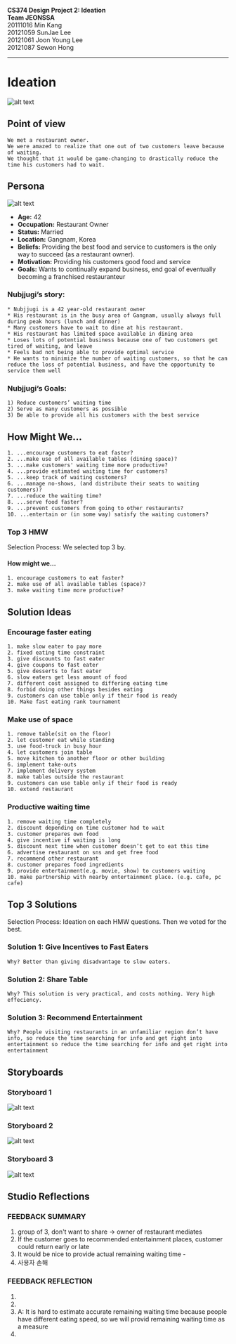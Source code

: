 **CS374 Design Project 2: Ideation**  
**Team JEONSSA**  
20111016 Min Kang  
20121059 SunJae Lee  
20121061 Joon Young Lee  
20121087 Sewon Hong

---

# Ideation
 ![alt text](title.PNG "Title: Shorter Waiting Make Dining Out Great Again")
 
## Point of view
	We met a restaurant owner.  
	We were amazed to realize that one out of two customers leave because of waiting.  
	We thought that it would be game-changing to drastically reduce the time his customers had to wait.

## Persona
 ![alt text](nubjjugi.PNG "Figure1. Nubjjugi, the persona")
 
* **Age:** 42
* **Occupation:** Restaurant Owner
* **Status:** Married
* **Location:** Gangnam, Korea
* **Beliefs:** Providing the best food and service to customers is the only way to succeed (as a restaurant owner).
* **Motivation:** Providing his customers good food and service
* **Goals:** Wants to continually expand business, end goal of eventually becoming a franchised restauranteur

### Nubjjugi’s story:
	* Nubjjugi is a 42 year-old restaurant owner
	* His restaurant is in the busy area of Gangnam, usually always full during peak hours (lunch and dinner)
	* Many customers have to wait to dine at his restaurant. 
	* His restaurant has limited space available in dining area
	* Loses lots of potential business because one of two customers get tired of waiting, and leave
	* Feels bad not being able to provide optimal service
	* He wants to minimize the number of waiting customers, so that he can reduce the loss of potential business, and have the opportunity to service them well

### Nubjjugi’s Goals:
	1) Reduce customers’ waiting time
	2) Serve as many customers as possible
	3) Be able to provide all his customers with the best service
 
## How Might We...
	1. ...encourage customers to eat faster?
	2. ...make use of all available tables (dining space)?
	3. ...make customers' waiting time more productive?
	4. ...provide estimated waiting time for customers?
	5. ...keep track of waiting customers?
	6. ...manage no-shows, (and distribute their seats to waiting customers)?
	7. ...reduce the waiting time?
	8. ...serve food faster?
	9. ...prevent customers from going to other restaurants?
	10. ...entertain or (in some way) satisfy the waiting customers?

### Top 3 HMW
Selection Process: We selected top 3 by. 
#### How might we...   
	1. encourage customers to eat faster?  
	2. make use of all available tables (space)?  
	3. make waiting time more productive?  


## Solution Ideas


### Encourage faster eating
	1. make slow eater to pay more
	2. fixed eating time constraint
	3. give discounts to fast eater
	4. give coupons to fast eater
	5. give desserts to fast eater
	6. slow eaters get less amount of food
	7. different cost assigned to differing eating time
	8. forbid doing other things besides eating
	9. customers can use table only if their food is ready
	10. Make fast eating rank tournament


### Make use of space
	1. remove table(sit on the floor)
	2. let customer eat while standing
	3. use food-truck in busy hour
	4. let customers join table
	5. move kitchen to another floor or other building
	6. implement take-outs
	7. implement delivery system
	8. make tables outside the restaurant
	9. customers can use table only if their food is ready
	10. extend restaurant


### Productive waiting time
	1. remove waiting time completely
	2. discount depending on time customer had to wait
	3. customer prepares own food
	4. give incentive if waiting is long
	5. discount next time when customer doesn’t get to eat this time
	6. advertise restaurant on sns and get free food
	7. recommend other restaurant
	8. customer prepares food ingredients
	9. provide entertainment(e.g. movie, show) to customers waiting
	10. make partnership with nearby entertainment place. (e.g. cafe, pc cafe)


## Top 3 Solutions  
Selection Process: Ideation on each HMW questions. Then we voted for the best. 
### Solution 1: Give Incentives to Fast Eaters
	Why? Better than giving disadvantage to slow eaters.  

### Solution 2: Share Table
	Why? This solution is very practical, and costs nothing. Very high effeciency.  


### Solution 3: Recommend Entertainment
	Why? People visiting restaurants in an unfamiliar region don’t have info, so reduce the time searching for info and get right into entertainment so reduce the time searching for info and get right into entertainment


## Storyboards
### Storyboard 1
 ![alt text](Picture1.png "Figure2. Storyboard of soultion 1")
 
 
### Storyboard 2
 ![alt text](Picture2.png "Figure3. Storyboard of soultion 2")
 
 
 ### Storyboard 3
 ![alt text](Picture3.png "Figure4. Storyboard of soultion 3")
 
 
 ## Studio Reflections
 ### FEEDBACK SUMMARY
1) group of 3, don't want to share -> owner of restaurant mediates
2) If the customer goes to recommended entertainment places, customer could return early or late
3) It would be nice to provide actual remaining waiting time - 
4) 사용자 손해
### FEEDBACK REFLECTION
1) 
2) 
3) A: It is hard to estimate accurate remaining waiting time because people have different eating speed, so we will provid remaining waiting time as a measure
4) 
